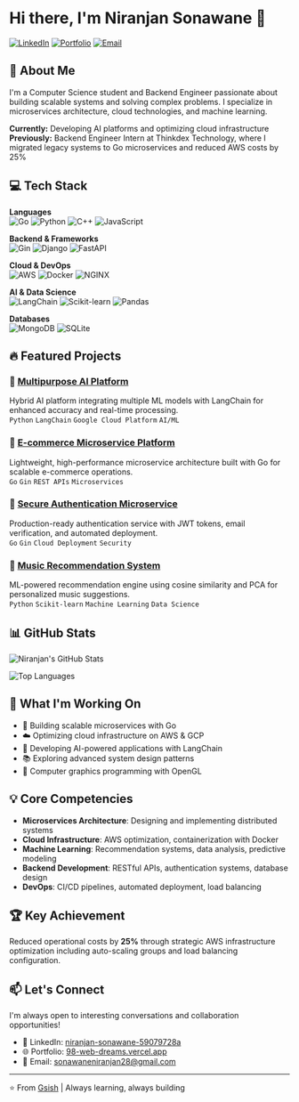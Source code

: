 # Hi there, I'm Niranjan Sonawane 👋

[![LinkedIn](https://img.shields.io/badge/LinkedIn-Connect-blue?style=flat&logo=linkedin)](https://linkedin.com/in/niranjan-sonawane-59079728a)
[![Portfolio](https://img.shields.io/badge/Portfolio-Visit-green?style=flat&logo=vercel)](https://98-web-dreams.vercel.app)
[![Email](https://img.shields.io/badge/Email-Contact-red?style=flat&logo=gmail)](mailto:sonawaneniranjan28@gmail.com)

## 🚀 About Me

I'm a Computer Science student and Backend Engineer passionate about building scalable systems and solving complex problems. I specialize in microservices architecture, cloud technologies, and machine learning.

**Currently:** Developing AI platforms and optimizing cloud infrastructure  
**Previously:** Backend Engineer Intern at Thinkdex Technology, where I migrated legacy systems to Go microservices and reduced AWS costs by 25%

## 💻 Tech Stack

**Languages**  
![Go](https://img.shields.io/badge/Go-00ADD8?style=flat&logo=go&logoColor=white)
![Python](https://img.shields.io/badge/Python-3776AB?style=flat&logo=python&logoColor=white)
![C++](https://img.shields.io/badge/C++-00599C?style=flat&logo=cplusplus&logoColor=white)
![JavaScript](https://img.shields.io/badge/JavaScript-F7DF1E?style=flat&logo=javascript&logoColor=black)

**Backend & Frameworks**  
![Gin](https://img.shields.io/badge/Gin-00ADD8?style=flat&logo=go&logoColor=white)
![Django](https://img.shields.io/badge/Django-092E20?style=flat&logo=django&logoColor=white)
![FastAPI](https://img.shields.io/badge/FastAPI-009688?style=flat&logo=fastapi&logoColor=white)

**Cloud & DevOps**  
![AWS](https://img.shields.io/badge/AWS-232F3E?style=flat&logo=amazonwebservices&logoColor=white)
![Docker](https://img.shields.io/badge/Docker-2496ED?style=flat&logo=docker&logoColor=white)
![NGINX](https://img.shields.io/badge/NGINX-009639?style=flat&logo=nginx&logoColor=white)

**AI & Data Science**  
![LangChain](https://img.shields.io/badge/LangChain-121212?style=flat&logo=chainlink&logoColor=white)
![Scikit-learn](https://img.shields.io/badge/Scikit--learn-F7931E?style=flat&logo=scikitlearn&logoColor=white)
![Pandas](https://img.shields.io/badge/Pandas-150458?style=flat&logo=pandas&logoColor=white)

**Databases**  
![MongoDB](https://img.shields.io/badge/MongoDB-47A248?style=flat&logo=mongodb&logoColor=white)
![SQLite](https://img.shields.io/badge/SQLite-003B57?style=flat&logo=sqlite&logoColor=white)

## 🔥 Featured Projects

### 🤖 [Multipurpose AI Platform](https://github.com/Gsish)
Hybrid AI platform integrating multiple ML models with LangChain for enhanced accuracy and real-time processing.  
`Python` `LangChain` `Google Cloud Platform` `AI/ML`

### 🛒 [E-commerce Microservice Platform](https://github.com/Gsish)
Lightweight, high-performance microservice architecture built with Go for scalable e-commerce operations.  
`Go` `Gin` `REST APIs` `Microservices`

### 🔐 [Secure Authentication Microservice](https://github.com/Gsish)
Production-ready authentication service with JWT tokens, email verification, and automated deployment.  
`Go` `Gin` `Cloud Deployment` `Security`

### 🎵 [Music Recommendation System](https://github.com/Gsish)
ML-powered recommendation engine using cosine similarity and PCA for personalized music suggestions.  
`Python` `Scikit-learn` `Machine Learning` `Data Science`

## 📊 GitHub Stats

![Niranjan's GitHub Stats](https://github-readme-stats.vercel.app/api?username=Gsish&show_icons=true&theme=tokyonight&hide_border=true&count_private=true)

![Top Languages](https://github-readme-stats.vercel.app/api/top-langs/?username=Gsish&layout=compact&theme=tokyonight&hide_border=true)

## 🎯 What I'm Working On

- 🔨 Building scalable microservices with Go
- ☁️ Optimizing cloud infrastructure on AWS & GCP
- 🤖 Developing AI-powered applications with LangChain
- 📚 Exploring advanced system design patterns
- 🎨 Computer graphics programming with OpenGL

## 💡 Core Competencies

- **Microservices Architecture**: Designing and implementing distributed systems
- **Cloud Infrastructure**: AWS optimization, containerization with Docker
- **Machine Learning**: Recommendation systems, data analysis, predictive modeling
- **Backend Development**: RESTful APIs, authentication systems, database design
- **DevOps**: CI/CD pipelines, automated deployment, load balancing

## 🏆 Key Achievement

Reduced operational costs by **25%** through strategic AWS infrastructure optimization including auto-scaling groups and load balancing configuration.

## 📫 Let's Connect

I'm always open to interesting conversations and collaboration opportunities!

- 💼 LinkedIn: [niranjan-sonawane-59079728a](https://linkedin.com/in/niranjan-sonawane-59079728a)
- 🌐 Portfolio: [98-web-dreams.vercel.app](https://98-web-dreams.vercel.app)
- 📧 Email: sonawaneniranjan28@gmail.com

---

⭐️ From [Gsish](https://github.com/Gsish) | Always learning, always building
